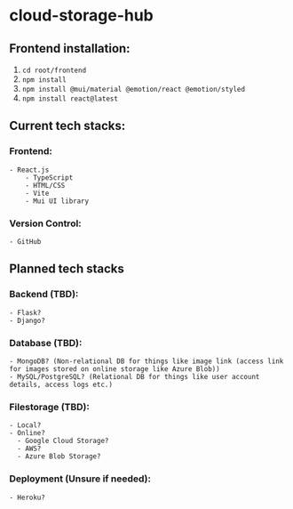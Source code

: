 # cloud-storage-hub

## Frontend installation:
1. ```cd root/frontend```
2. ```npm install```
3. ```npm install @mui/material @emotion/react @emotion/styled```
4. ```npm install react@latest```

## Current tech stacks:
### Frontend: 
    - React.js
        - TypeScript
        - HTML/CSS
        - Vite
        - Mui UI library
### Version Control:
    - GitHub
## Planned tech stacks
### Backend (TBD):
    - Flask?
    - Django?
### Database (TBD):
    - MongoDB? (Non-relational DB for things like image link (access link for images stored on online storage like Azure Blob))
    - MySQL/PostgreSQL? (Relational DB for things like user account details, access logs etc.)
### Filestorage (TBD):
    - Local?
    - Online?
      - Google Cloud Storage?
      - AWS?
      - Azure Blob Storage?
### Deployment (Unsure if needed):
    - Heroku?